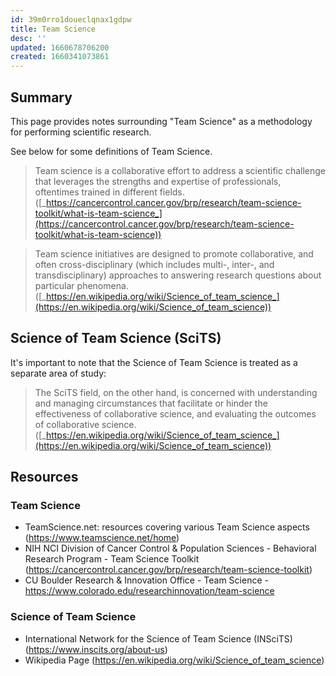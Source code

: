 ```yaml
---
id: 39m0rro1doueclqnax1gdpw
title: Team Science
desc: ''
updated: 1660678706200
created: 1660341073861
---
```


## Summary

This page provides notes surrounding "Team Science" as a methodology for performing scientific research.

See below for some definitions of Team Science.

>Team science is a collaborative effort to address a scientific challenge that leverages the strengths and expertise of professionals, oftentimes trained in different fields. ([_https://cancercontrol.cancer.gov/brp/research/team-science-toolkit/what-is-team-science_](https://cancercontrol.cancer.gov/brp/research/team-science-toolkit/what-is-team-science))

>Team science initiatives are designed to promote collaborative, and often cross-disciplinary (which includes multi-, inter-, and transdisciplinary) approaches to answering research questions about particular phenomena. ([_https://en.wikipedia.org/wiki/Science_of_team_science_](https://en.wikipedia.org/wiki/Science_of_team_science))

## Science of Team Science (SciTS)

It's important to note that the Science of Team Science is treated as a separate area of study:

>The SciTS field, on the other hand, is concerned with understanding and managing circumstances that facilitate or hinder the effectiveness of collaborative science, and evaluating the outcomes of collaborative science.([_https://en.wikipedia.org/wiki/Science_of_team_science_](https://en.wikipedia.org/wiki/Science_of_team_science))

## Resources

### Team Science

- TeamScience.net: resources covering various Team Science aspects (<https://www.teamscience.net/home>)
- NIH NCI Division of Cancer Control & Population Sciences - Behavioral Research Program - Team Science Toolkit (<https://cancercontrol.cancer.gov/brp/research/team-science-toolkit>)
- CU Boulder Research & Innovation Office - Team Science - <https://www.colorado.edu/researchinnovation/team-science>

### Science of Team Science

- International Network for the Science of Team Science (INSciTS) (<https://www.inscits.org/about-us>)
- Wikipedia Page (<https://en.wikipedia.org/wiki/Science_of_team_science>)

